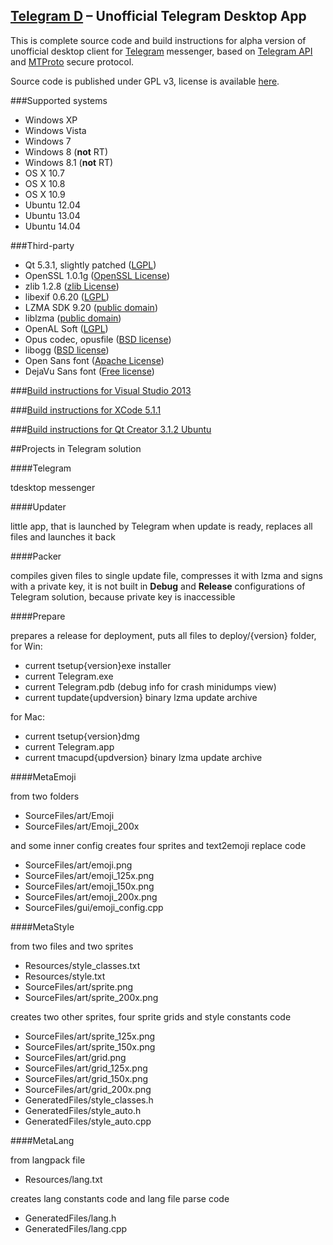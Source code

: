 ## [Telegram D](https://tdesktop.com) – Unofficial Telegram Desktop App

This is complete source code and build instructions for alpha version of unofficial desktop client for [Telegram](https://telegram.org) messenger, based on [Telegram API](https://core.telegram.org/) and [MTProto](https://core.telegram.org/mtproto) secure protocol.

Source code is published under GPL v3, license is available [here](https://github.com/telegramdesktop/tdesktop/blob/master/LICENSE).

###Supported systems

* Windows XP
* Windows Vista
* Windows 7
* Windows 8 (**not** RT)
* Windows 8.1 (**not** RT)
* OS X 10.7
* OS X 10.8
* OS X 10.9
* Ubuntu 12.04
* Ubuntu 13.04
* Ubuntu 14.04

###Third-party

* Qt 5.3.1, slightly patched ([LGPL](http://qt-project.org/doc/qt-5/lgpl.html))
* OpenSSL 1.0.1g ([OpenSSL License](https://www.openssl.org/source/license.html))
* zlib 1.2.8 ([zlib License](http://www.zlib.net/zlib_license.html))
* libexif 0.6.20 ([LGPL](https://www.gnu.org/licenses/old-licenses/lgpl-2.1.en.html))
* LZMA SDK 9.20 ([public domain](http://www.7-zip.org/sdk.html))
* liblzma ([public domain](http://tukaani.org/xz/))
* OpenAL Soft ([LGPL](http://kcat.strangesoft.net/openal.html))
* Opus codec, opusfile ([BSD license](http://www.opus-codec.org/license/))
* libogg ([BSD license](http://www.xiph.org/downloads/))
* Open Sans font ([Apache License](http://www.apache.org/licenses/LICENSE-2.0.html))
* DejaVu Sans font ([Free license](http://dejavu-fonts.org/wiki/License))

###[Build instructions for Visual Studio 2013](https://github.com/telegramdesktop/tdesktop/blob/master/MSVC.md)

###[Build instructions for XCode 5.1.1](https://github.com/telegramdesktop/tdesktop/blob/master/XCODE.md)

###[Build instructions for Qt Creator 3.1.2 Ubuntu](https://github.com/telegramdesktop/tdesktop/blob/master/QTCREATOR.md)

##Projects in Telegram solution

####Telegram

tdesktop messenger

####Updater

little app, that is launched by Telegram when update is ready, replaces all files and launches it back

####Packer

compiles given files to single update file, compresses it with lzma and signs with a private key, it is not built in **Debug** and **Release** configurations of Telegram solution, because private key is inaccessible

####Prepare

prepares a release for deployment, puts all files to deploy/{version} folder, for Win:
* current tsetup{version}exe installer
* current Telegram.exe
* current Telegram.pdb (debug info for crash minidumps view)
* current tupdate{updversion} binary lzma update archive

for Mac:
* current tsetup{version}dmg
* current Telegram.app
* current tmacupd{updversion} binary lzma update archive

####MetaEmoji

from two folders
* SourceFiles/art/Emoji
* SourceFiles/art/Emoji_200x

and some inner config creates four sprites and text2emoji replace code
* SourceFiles/art/emoji.png
* SourceFiles/art/emoji_125x.png
* SourceFiles/art/emoji_150x.png
* SourceFiles/art/emoji_200x.png
* SourceFiles/gui/emoji_config.cpp

####MetaStyle

from two files and two sprites
* Resources/style_classes.txt
* Resources/style.txt
* SourceFiles/art/sprite.png
* SourceFiles/art/sprite_200x.png

creates two other sprites, four sprite grids and style constants code
* SourceFiles/art/sprite_125x.png
* SourceFiles/art/sprite_150x.png
* SourceFiles/art/grid.png
* SourceFiles/art/grid_125x.png
* SourceFiles/art/grid_150x.png
* SourceFiles/art/grid_200x.png
* GeneratedFiles/style_classes.h
* GeneratedFiles/style_auto.h
* GeneratedFiles/style_auto.cpp

####MetaLang

from langpack file
* Resources/lang.txt

creates lang constants code and lang file parse code
* GeneratedFiles/lang.h
* GeneratedFiles/lang.cpp
